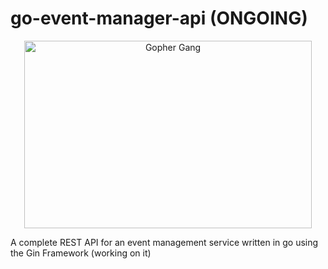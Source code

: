 # go-event-manager-api (ONGOING)

<p align="center">
  <img width="460" height="300" src="https://lets-go-further.alexedwards.net/static/img/gopher-gang.svg" alt="Gopher Gang">
</p>

A complete REST API for an event management service written in go using the Gin Framework (working on it)
